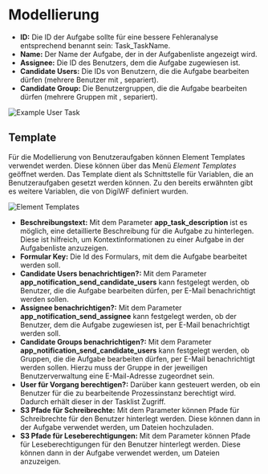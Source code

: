# Modellierung

- **ID:** Die ID der Aufgabe sollte für eine bessere Fehleranalyse entsprechend benannt sein: Task_TaskName.
- **Name:** Der Name der Aufgabe, der in der Aufgabenliste angezeigt wird.
- **Assignee:** Die ID des Benutzers, dem die Aufgabe zugewiesen ist.
- **Candidate Users:** Die IDs von Benutzern, die die Aufgabe bearbeiten dürfen (mehrere Benutzer mit , separiert).
- **Candidate Group:** Die Benutzergruppen, die die Aufgabe bearbeiten dürfen (mehrere Gruppen mit , separiert).

![Example User Task](~@source/modeling/user-tasks/modeling/example_user_task.png)

## Template

Für die Modellierung von Benutzeraufgaben können Element Templates verwendet werden. Diese können über das Menü *Element
Templates* geöffnet werden. Das Template dient als Schnittstelle für Variablen, die an Benutzeraufgaben gesetzt werden
können. Zu den bereits erwähnten gibt es weitere Variablen, die von DigiWF definiert wurden.

![Element Templates](~@source/modeling/user-tasks/modeling/element_templates.png)

- **Beschreibungstext:** Mit dem Parameter **app_task_description** ist es möglich, eine detaillierte Beschreibung für
  die Aufgabe zu hinterlegen. Diese ist hilfreich, um Kontextinformationen zu einer Aufgabe in der Aufgabenliste
  anzuzeigen.
- **Formular Key:** Die Id des Formulars, mit dem die Aufgabe bearbeitet werden soll.
- **Candidate Users benachrichtigen?:** Mit dem Parameter **app_notification_send_candidate_users** kann festgelegt
  werden, ob Benutzer, die die Aufgabe bearbeiten dürfen, per E-Mail benachrichtigt werden sollen.
- **Assignee benachrichtigen?:** Mit dem Parameter **app_notification_send_assignee** kann festgelegt werden, ob der
  Benutzer, dem die Aufgabe zugewiesen ist, per E-Mail benachrichtigt werden soll.
- **Candidate Groups benachrichtigen?:** Mit dem Parameter **app_notification_send_candidate_users** kann festgelegt
  werden, ob Gruppen, die die Aufgabe bearbeiten dürfen, per E-Mail benachrichtigt werden sollen. Hierzu muss der Gruppe
  in der jeweiligen Benutzerverwaltung eine E-Mail-Adresse zugeordnet sein.
- **User für Vorgang berechtigen?:** Darüber kann gesteuert werden, ob ein Benutzer für die zu bearbeitende
  Prozessinstanz berechtigt wird. Dadurch erhält dieser in der Tasklist Zugriff.
- **S3 Pfade für Schreibrechte:** Mit dem Parameter können Pfade für Schreibrechte für den Benutzer hinterlegt werden.
  Diese können dann in der Aufgabe verwendet werden, um Dateien hochzuladen.
- **S3 Pfade für Leseberechtigungen:** Mit dem Parameter können Pfade für Leseberechtigungen für den Benutzer hinterlegt
  werden. Diese können dann in der Aufgabe verwendet werden, um Dateien anzuzeigen.